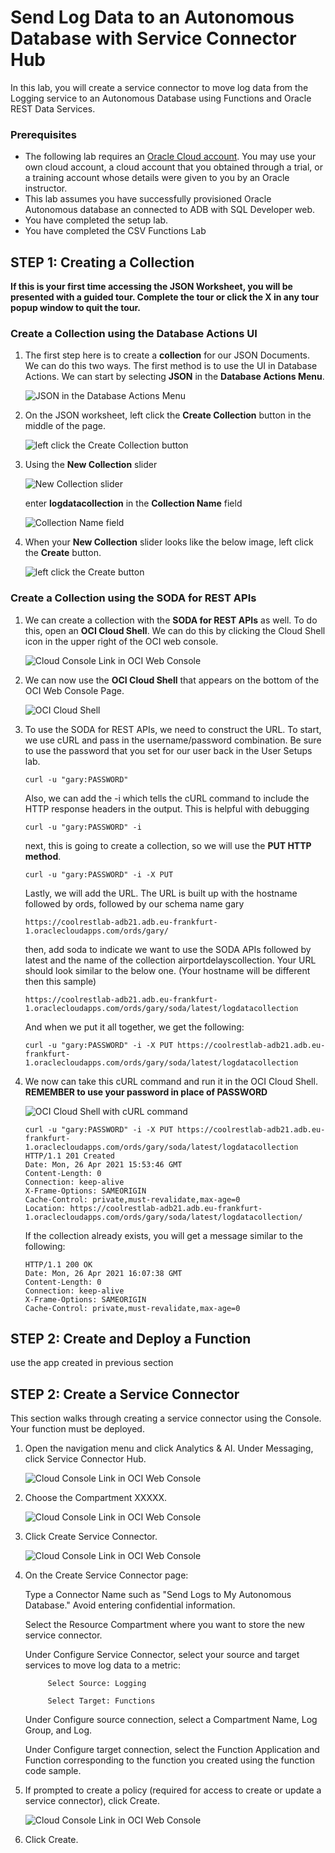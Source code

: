 # Send Log Data to an Autonomous Database with Service Connector Hub

In this lab, you will create a service connector to move log data from the Logging service to an Autonomous Database using Functions and Oracle REST Data Services.

### Prerequisites

- The following lab requires an <a href="https://www.oracle.com/cloud/free/" target="\_blank">Oracle Cloud account</a>. You may use your own cloud account, a cloud account that you obtained through a trial, or a training account whose details were given to you by an Oracle instructor.
- This lab assumes you have successfully provisioned Oracle Autonomous database an connected to ADB with SQL Developer web.
- You have completed the setup lab.
- You have completed the CSV Functions Lab

## **STEP 1:** Creating a Collection

**If this is your first time accessing the JSON Worksheet, you will be presented with a guided tour. Complete the tour or click the X in any tour popup window to quit the tour.**

### **Create a Collection using the Database Actions UI**

1. The first step here is to create a **collection** for our JSON Documents. We can do this two ways. The first method is to use the UI in Database Actions. We can start by selecting **JSON** in the **Database Actions Menu**.

    ![JSON in the Database Actions Menu](./images/json-1.png)

2. On the JSON worksheet, left click the **Create Collection** button in the middle of the page.

    ![left click the Create Collection button](./images/json-2.png)

3. Using the **New Collection** slider

    ![New Collection slider](./images/json-3.png)

    enter **logdatacollection** in the **Collection Name** field

    ![Collection Name field](./images/json-4.png)

4. When your **New Collection** slider looks like the below image, left click the **Create** button.

    ![left click the Create button](./images/json-5.png)

### **Create a Collection using the SODA for REST APIs**

1. We can create a collection with the **SODA for REST APIs** as well. To do this, open an **OCI Cloud Shell**. We can do this by clicking the Cloud Shell icon in the upper right of the OCI web console.

    ![Cloud Console Link in OCI Web Console](./images/json-6.png)

2. We can now use the **OCI Cloud Shell** that appears on the bottom of the OCI Web Console Page.

    ![OCI Cloud Shell](./images/json-7.png)

3. To use the SODA for REST APIs, we need to construct the URL. To start, we use cURL and pass in the username/password combination. Be sure to use the password that you set for our user back in the User Setups lab.

    ```
    curl -u "gary:PASSWORD"
    ```

    Also, we can add the -i which tells the cURL command to include the HTTP response headers in the output. This is helpful with debugging

    ```
    curl -u "gary:PASSWORD" -i
    ```

    next, this is going to create a collection, so we will use the **PUT HTTP method**. 

    ```
    curl -u "gary:PASSWORD" -i -X PUT
    ```

    Lastly, we will add the URL. The URL is built up with the hostname followed by ords, followed by our schema name gary

    ```
    https://coolrestlab-adb21.adb.eu-frankfurt-1.oraclecloudapps.com/ords/gary/
    ```

    then, add soda to indicate we want to use the SODA APIs followed by latest and the name of the collection airportdelayscollection. Your URL should look similar to the below one. (Your hostname will be different then this sample)

    ```
    https://coolrestlab-adb21.adb.eu-frankfurt-1.oraclecloudapps.com/ords/gary/soda/latest/logdatacollection
    ```

    And when we put it all together, we get the following:

    ```
    curl -u "gary:PASSWORD" -i -X PUT https://coolrestlab-adb21.adb.eu-frankfurt-1.oraclecloudapps.com/ords/gary/soda/latest/logdatacollection
    ```

4. We now can take this cURL command and run it in the OCI Cloud Shell. **REMEMBER to use your password in place of PASSWORD**

    ![OCI Cloud Shell with cURL command](./images/json-8.png)

    ```
    curl -u "gary:PASSWORD" -i -X PUT https://coolrestlab-adb21.adb.eu-frankfurt-1.oraclecloudapps.com/ords/gary/soda/latest/logdatacollection
    HTTP/1.1 201 Created
    Date: Mon, 26 Apr 2021 15:53:46 GMT
    Content-Length: 0
    Connection: keep-alive
    X-Frame-Options: SAMEORIGIN
    Cache-Control: private,must-revalidate,max-age=0
    Location: https://coolrestlab-adb21.adb.eu-frankfurt-1.oraclecloudapps.com/ords/gary/soda/latest/logdatacollection/
    ```
    If the collection already exists, you will get a message similar to the following:

    ```
    HTTP/1.1 200 OK
    Date: Mon, 26 Apr 2021 16:07:38 GMT
    Content-Length: 0
    Connection: keep-alive
    X-Frame-Options: SAMEORIGIN
    Cache-Control: private,must-revalidate,max-age=0
    ```

## **STEP 2:** Create and Deploy a Function



use the app created in previous section

## **STEP 2:** Create a Service Connector



This section walks through creating a service connector using the Console. Your function must be deployed.

1. Open the navigation menu and click Analytics & AI. Under Messaging, click Service Connector Hub.

    ![Cloud Console Link in OCI Web Console](./images/json-6.png)

2. Choose the Compartment XXXXX.

    ![Cloud Console Link in OCI Web Console](./images/json-6.png)

3. Click Create Service Connector.

    ![Cloud Console Link in OCI Web Console](./images/json-6.png)

4. On the Create Service Connector page:

    Type a Connector Name such as "Send Logs to My Autonomous Database." Avoid entering confidential information.

    Select the Resource Compartment where you want to store the new service connector.

    Under Configure Service Connector, select your source and target services to move log data to a metric:

            Select Source: Logging

            Select Target: Functions

    Under Configure source connection, select a Compartment Name, Log Group, and Log.

    Under Configure target connection, select the Function Application and Function corresponding to the function you created using the function code sample.


5. If prompted to create a policy (required for access to create or update a service connector), click Create.

    ![Cloud Console Link in OCI Web Console](./images/json-6.png)    
    
6. Click Create.


